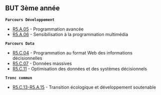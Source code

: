 ## BUT 3ème année

**`Parcours Développement`**
- [R5.A.05](./R5A05) - Programmation avancée
- [R5.A.06](./R5A06) - Sensibilisation à la programmation multimédia

**`Parcours Data`**
- [R5.C.04](./R5C04) - Programmation au format Web des informations décisionnelles
- [R5.C.07](./R5C07) - Données massives
- [R5.C.11](./R5C11) - Optimisation des données et des systèmes décisionnels

**`Tronc commun`**
- [R5.C.13-R5.A.15](./R5C13-R5A15) - Transition écologique et développement soutenable
